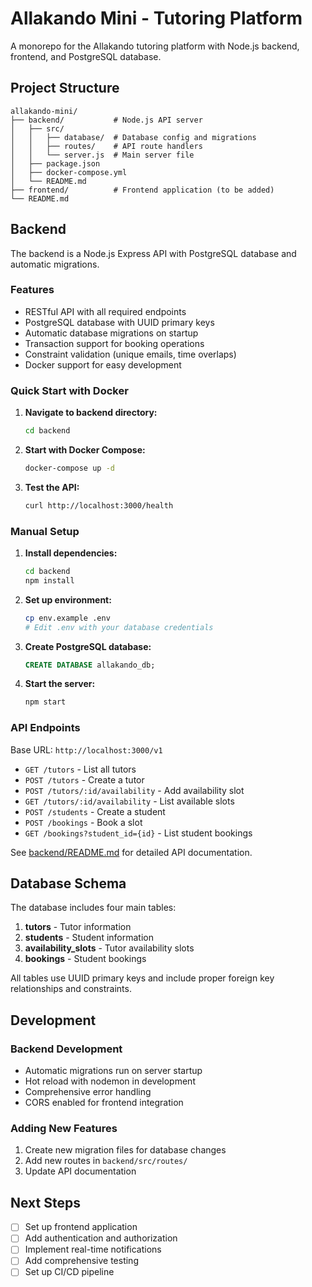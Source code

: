 # Allakando Mini - Tutoring Platform

A monorepo for the Allakando tutoring platform with Node.js backend, frontend, and PostgreSQL database.

## Project Structure

```
allakando-mini/
├── backend/           # Node.js API server
│   ├── src/
│   │   ├── database/  # Database config and migrations
│   │   ├── routes/    # API route handlers
│   │   └── server.js  # Main server file
│   ├── package.json
│   ├── docker-compose.yml
│   └── README.md
├── frontend/          # Frontend application (to be added)
└── README.md
```

## Backend

The backend is a Node.js Express API with PostgreSQL database and automatic migrations.

### Features
- RESTful API with all required endpoints
- PostgreSQL database with UUID primary keys
- Automatic database migrations on startup
- Transaction support for booking operations
- Constraint validation (unique emails, time overlaps)
- Docker support for easy development

### Quick Start with Docker

1. **Navigate to backend directory:**
   ```bash
   cd backend
   ```

2. **Start with Docker Compose:**
   ```bash
   docker-compose up -d
   ```

3. **Test the API:**
   ```bash
   curl http://localhost:3000/health
   ```

### Manual Setup

1. **Install dependencies:**
   ```bash
   cd backend
   npm install
   ```

2. **Set up environment:**
   ```bash
   cp env.example .env
   # Edit .env with your database credentials
   ```

3. **Create PostgreSQL database:**
   ```sql
   CREATE DATABASE allakando_db;
   ```

4. **Start the server:**
   ```bash
   npm start
   ```

### API Endpoints

Base URL: `http://localhost:3000/v1`

- `GET /tutors` - List all tutors
- `POST /tutors` - Create a tutor
- `POST /tutors/:id/availability` - Add availability slot
- `GET /tutors/:id/availability` - List available slots
- `POST /students` - Create a student
- `POST /bookings` - Book a slot
- `GET /bookings?student_id={id}` - List student bookings

See [backend/README.md](backend/README.md) for detailed API documentation.

## Database Schema

The database includes four main tables:

1. **tutors** - Tutor information
2. **students** - Student information  
3. **availability_slots** - Tutor availability slots
4. **bookings** - Student bookings

All tables use UUID primary keys and include proper foreign key relationships and constraints.

## Development

### Backend Development
- Automatic migrations run on server startup
- Hot reload with nodemon in development
- Comprehensive error handling
- CORS enabled for frontend integration

### Adding New Features
1. Create new migration files for database changes
2. Add new routes in `backend/src/routes/`
3. Update API documentation

## Next Steps

- [ ] Set up frontend application
- [ ] Add authentication and authorization
- [ ] Implement real-time notifications
- [ ] Add comprehensive testing
- [ ] Set up CI/CD pipeline 